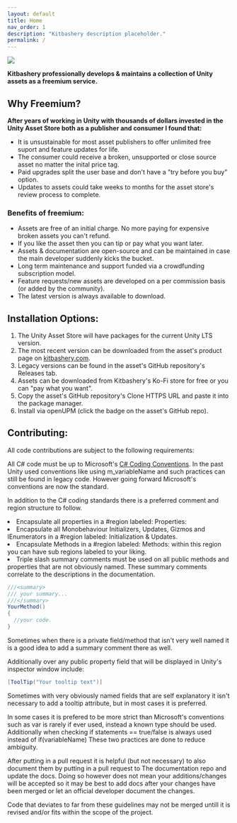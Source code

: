 ```yaml
---
layout: default
title: Home
nav_order: 1
description: "Kitbashery description placeholder."
permalink: /
---
```

![](https://kitbashery.com/assets/images/kitbashery-github-banner.jpg)

<b>Kitbashery professionally develops & maintains a collection of Unity assets as a freemium service.</b>

## Why Freemium?

<p>
<b>After years of working in Unity with thousands of dollars invested
in the Unity Asset Store both as a publisher and consumer I found that:</b>
</p>
<ul>
<li>It is unsustainable for most asset publishers to offer unlimited free suport and feature updates for life.</li>
<li>The consumer could receive a broken, unsupported or close source asset no matter the inital price tag.</li>
<li>Paid upgrades split the user base and don't have a "try before you buy" option.</li>
<li>Updates to assets could take weeks to months for the asset store's review process to complete.</li>
</ul>

### Benefits of freemium:

<ul>
<li>Assets are free of an initial charge. No more paying for expensive broken assets you can't refund.</li>
<li>If you like the asset then you can tip or pay what you want later.</li>
<li>Assets & documentation are open-source and can be maintained in case the main developer suddenly kicks the bucket.</li>
<li>Long term maintenance and support funded via a crowdfunding subscription model.</li>
<li>Feature requests/new assets are developed on a per commission basis (or added by the community).</li>
<li>The latest version is always available to download.</li>
</ul>

## Installation Options:
<ol>
<li>The Unity Asset Store will have packages for the current Unity LTS version.</li>
<li>The most recent version can be downloaded from the asset's product page on <a href="https://kitbashery.com/">kitbashery.com</a>.</li>
<li>Legacy versions can be found in the asset's GitHub repository's Releases tab.</li>
<li>Assets can be downloaded from Kitbashery's Ko-Fi store for free or you can "pay what you want".</li>
<li>Copy the asset's GitHub repository's Clone HTTPS URL and paste it into the package manager.</li>
<li>Install via openUPM (click the badge on the asset's GitHub repo).</li>
</ol>

## Contributing:
All code contributions are subject to the following requirements:

<p>
All C# code must be up to Microsoft's <a href="https://docs.microsoft.com/en-us/dotnet/csharp/fundamentals/coding-style/coding-conventions">C# Coding Conventions</a>. In the past Unity used conventions like using m_variableName and such practices can still be found in legacy code. However going forward Microsoft's conventions are now the standard.
</p>

In addition to the C# coding standards there is a preferred comment and region structure to follow.

<li>Encapsulate all properties in a #region labeled: Properties:</li>
<li>Encapsulate all Monobehaviour Initializers, Updates, Gizmos and IEnumerators in a #region labeled: Initialization & Updates.</li>
<li>Encapsulate Methods in a #region labeled: Methods: within this region you can have sub regions labeled to your liking.</li>
<li>Triple slash summary comments must be used on all public methods and properties that are not obviously named. These summary comments correlate to the descriptions in the documentation.</li>


```csharp
///<summary>
/// your summary...
///</summary>
YourMethod()
{
  //your code.
}
```
Sometimes when there is a private field/method that isn't very well named it is a good idea to add a summary comment there as well.

Additionally over any public property field that will be displayed in Unity's inspector window include:


```csharp 
[ToolTip("Your tooltip text")]
```

Sometimes with very obviously named fields that are self explanatory it isn't necessary to add a tooltip attribute, but in most cases it is preferred.

In some cases it is prefered to be more strict than Microsoft's conventions such as var is rarely if ever used, instead a known type should be used. Additionally when checking if statements == true/false is always used instead of if(variableName) These two practices are done to reduce ambiguity.

After putting in a pull request it is helpful (but not necessary) to also document them by putting in a pull request to The documentation repo and update the docs. Doing so however does not mean your additions/changes will be accepted so it may be best to add docs after your changes have been merged or let an official developer document the changes.

Code that deviates to far from these guidelines may not be merged untill it is revised and/or fits within the scope of the project.
